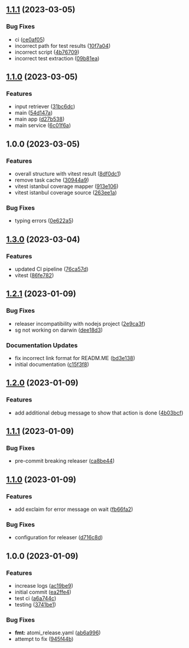 ## [1.1.1](https://github.com/tr8team/test-sources/compare/v1.1.0...v1.1.1) (2023-03-05)


### Bug Fixes

* ci ([ce0af05](https://github.com/tr8team/test-sources/commit/ce0af051d6e7b86cb837b2c1529d491d506c7711))
* incorrect path for test results ([10f7a04](https://github.com/tr8team/test-sources/commit/10f7a048d7b77b0f48ac06e6aee1acc984ee474f))
* incorrect script ([4b76709](https://github.com/tr8team/test-sources/commit/4b767096f956f907ad8344fbd3f987c65132c09c))
* incorrect test extraction ([09b81ea](https://github.com/tr8team/test-sources/commit/09b81eae6da7056bcea94d49fa373bc332b6c33a))

## [1.1.0](https://github.com/tr8team/test-sources/compare/v1.0.0...v1.1.0) (2023-03-05)


### Features

* input retriever ([31bc6dc](https://github.com/tr8team/test-sources/commit/31bc6dc3c3c4995c5b9146b7d68da787888bf852))
* main ([54d147a](https://github.com/tr8team/test-sources/commit/54d147a3e326080a0b3694efea5ff0f5f04692d5))
* main app ([d27b538](https://github.com/tr8team/test-sources/commit/d27b5389fdd6699b758499da3d8f8b020945c29c))
* main service ([6c01f6a](https://github.com/tr8team/test-sources/commit/6c01f6a877140db795fe3327d0608185378225b4))

## 1.0.0 (2023-03-05)


### Features

* overall structure with vitest result ([8df0dc1](https://github.com/tr8team/test-sources/commit/8df0dc17ba235cf46544082a7395efbeddb6045d))
* remove task cache ([30944a9](https://github.com/tr8team/test-sources/commit/30944a9060da12f47c52dd85468a0d80b127f72d))
* vitest istanbul coverage mapper ([913e106](https://github.com/tr8team/test-sources/commit/913e106733a35f1a4f6f9c9b77c2d7a2f2a96bd3))
* vitest istanbul coverage source ([263ee1a](https://github.com/tr8team/test-sources/commit/263ee1a724a93c904ed4856c55b8a462e0701157))


### Bug Fixes

* typing errors ([0e622a5](https://github.com/tr8team/test-sources/commit/0e622a554978bf921d7cf150f653bd8510094147))

## [1.3.0](https://github.com/tr8team/typescript-github-action-template/compare/v1.2.1...v1.3.0) (2023-03-04)


### Features

* updated CI pipeline ([76ca57d](https://github.com/tr8team/typescript-github-action-template/commit/76ca57d9691b3af4167c6331e6887b3217358929))
* vitest ([86fe782](https://github.com/tr8team/typescript-github-action-template/commit/86fe78263dfd0dce531abe900d13ad03221b5bca))

## [1.2.1](https://github.com/tr8team/typescript-github-action-template/compare/v1.2.0...v1.2.1) (2023-01-09)

### Bug Fixes

- releaser incompatibility with nodejs project ([2e9ca3f](https://github.com/tr8team/typescript-github-action-template/commit/2e9ca3f0f310c6a47743b4c88b05bc8bf6dcd130))
- sg not working on darwin ([dee18d3](https://github.com/tr8team/typescript-github-action-template/commit/dee18d34ead2c6a4e80e6376a3bdc059e581f0c6))

### Documentation Updates

- fix incorrect link format for READM.ME ([bd3e138](https://github.com/tr8team/typescript-github-action-template/commit/bd3e138f6faec4b8ddd0c9d4c78e307c73f3f760))
- initial documentation ([c15f3f8](https://github.com/tr8team/typescript-github-action-template/commit/c15f3f850876ae54f9fdca7b21bcfb7cc9fdeeff))

## [1.2.0](https://github.com/tr8team/typescript-github-action-template/compare/v1.1.1...v1.2.0) (2023-01-09)

### Features

- add additional debug message to show that action is done ([4b03bcf](https://github.com/tr8team/typescript-github-action-template/commit/4b03bcf8bb3f034e701be7a42db5ec167d3491b3))

## [1.1.1](https://github.com/tr8team/typescript-github-action-template/compare/v1.1.0...v1.1.1) (2023-01-09)

### Bug Fixes

- pre-commit breaking releaser ([ca8be44](https://github.com/tr8team/typescript-github-action-template/commit/ca8be441ab82f89809dc7d3badba81a126c24fdd))

## [1.1.0](https://github.com/tr8team/typescript-github-action-template/compare/v1.0.0...v1.1.0) (2023-01-09)

### Features

- add exclaim for error message on wait ([fb66fa2](https://github.com/tr8team/typescript-github-action-template/commit/fb66fa2a95e502acb6908d261b803318363e0a38))

### Bug Fixes

- configuration for releaser ([d716c8d](https://github.com/tr8team/typescript-github-action-template/commit/d716c8d6e67169fa9b9e65b857479d0326df4eb8))

## 1.0.0 (2023-01-09)

### Features

- increase logs ([ac19be9](https://github.com/tr8team/typescript-github-action-template/commit/ac19be9879da236990b329d695fda1d0b4885e82))
- initial commit ([ea2ffe4](https://github.com/tr8team/typescript-github-action-template/commit/ea2ffe455d8d1270c80fdced90c235c048a28835))
- test ci ([a6a744c](https://github.com/tr8team/typescript-github-action-template/commit/a6a744c3fc11869287844fae5d7a5e3a88e475fb))
- testing ([3741be1](https://github.com/tr8team/typescript-github-action-template/commit/3741be1dd639f9c881e12baa5a5369f13a30ae86))

### Bug Fixes

- **fmt:** atomi_release.yaml ([ab6a996](https://github.com/tr8team/typescript-github-action-template/commit/ab6a9962dbf1d138a542a8baae3e36ce1bb53a36))
- attempt to fix ([945f44b](https://github.com/tr8team/typescript-github-action-template/commit/945f44b9a57cc57b8a0d08e3a38ac2c0baf6150f))
